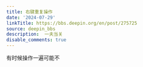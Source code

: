 ```yaml
---
title: 右键重复操作
date: '2024-07-29'
linkTitle: https://bbs.deepin.org/en/post/275725
source: deepin_bbs
description:  一夫当关 
disable_comments: true
---
```

有时候操作一遍可能不
